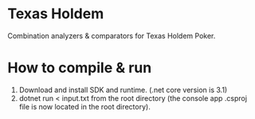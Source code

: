 # Texas Holdem
Combination analyzers & comparators for Texas Holdem Poker.

# How to compile & run
1) Download and install SDK and runtime. (.net core version is 3.1)
2) dotnet run < input.txt from the root directory (the console app .csproj file is now located in the root directory).

